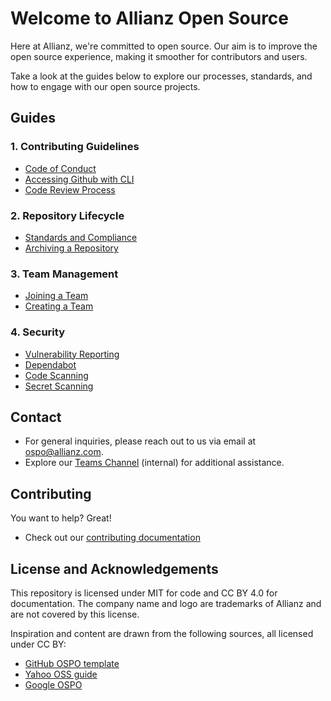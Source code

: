 
# Welcome to Allianz Open Source

<!--
<img src="https://raw.githubusercontent.com/allianz/ospo/main/guides/people-logo.png" align="right" height="400" width="400" >
-->

Here at Allianz, we're committed to open source.<!-- Our Open Source Program Office (OSPO) is here to provide essential support, managing our GitHub organization and offering legal guidance.-->
Our aim is to improve the open source experience, making it smoother for contributors and users.

Take a look at the guides below to explore our processes, standards, and how to engage with our open source projects.

## Guides
<!--
#### 1. Introduction
* Overview of Open Source
* Benefits and Challenges
-->
### 1. Contributing Guidelines

* [Code of Conduct](https://github.com/allianz/.github/blob/main/CODE_OF_CONDUCT.md)
* [Accessing Github with CLI](https://github.com/allianz/ospo/wiki/Accessing-Github)
* [Code Review Process](https://github.com/allianz/ospo/wiki/Code-Review-Process)
<!--* [DCO](guides/dco.md)-->
<!--
#### 3. Licensing
* Overview of Open Source Licenses
* Choosing a License for Projects
-->
### 2. Repository Lifecycle

<!--* [Creating a Repository](guides/release.md)-->
* [Standards and Compliance](https://github.com/allianz/ospo/wiki/Standards-and-Compliance)
* [Archiving a Repository](https://github.com/allianz/ospo/wiki/Archiving-a-Repository)

### 3. Team Management

* [Joining a Team](https://github.com/allianz/ospo/wiki/Joining-a-Team)
* [Creating a Team](https://github.com/allianz/ospo/wiki/Creating-a-Team)

### 4. Security

* [Vulnerability Reporting](https://github.com/allianz/.github/blob/main/SECURITY.md)
* [Dependabot](https://github.com/allianz/ospo/wiki/Dependabot)
* [Code Scanning](https://github.com/allianz/ospo/wiki/Code-Scanning)
* [Secret Scanning](https://github.com/allianz/ospo/wiki/Secret-Scanning)

## Contact

* For general inquiries, please reach out to us via email at [ospo@allianz.com](mailto:ospo@allianz.com).
* Explore our [Teams Channel](https://teams.microsoft.com/l/channel/19%3A4c5d8ef68e484a82bf3a80b73ed8c5ae%40thread.tacv2/OSPO?groupId=03328808-70b1-499c-8f61-29447febed23&tenantId=6e06e42d-6925-47c6-b9e7-9581c7ca302a) (internal) for additional assistance.

## Contributing 

You want to help? Great! 
 * Check out our [contributing documentation](CONTRIBUTING.md)

## License and Acknowledgements

This repository is licensed under MIT for code and CC BY 4.0 for documentation. The company name and logo are trademarks of Allianz and are not covered by this license.

Inspiration and content are drawn from the following sources, all licensed under CC BY:

* [GitHub OSPO template](https://github.com/github/github-ospo)
* [Yahoo OSS guide](https://yahoo.github.io/oss-guide/)
* [Google OSPO](https://opensource.google/documentation/reference)
